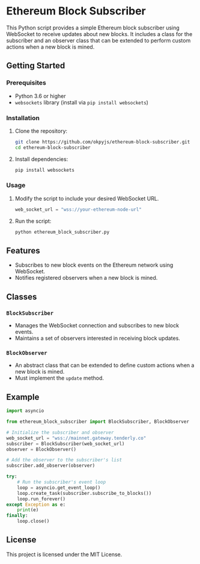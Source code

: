 # Ethereum Block Subscriber

This Python script provides a simple Ethereum block subscriber using WebSocket to receive updates about new blocks. It includes a class for the subscriber and an observer class that can be extended to perform custom actions when a new block is mined.

## Getting Started

### Prerequisites

- Python 3.6 or higher
- `websockets` library (install via `pip install websockets`)

### Installation

1. Clone the repository:

   ```bash
   git clone https://github.com/okpyjs/ethereum-block-subscriber.git
   cd ethereum-block-subscriber
   ```

2. Install dependencies:

   ```bash
   pip install websockets
   ```

### Usage

1. Modify the script to include your desired WebSocket URL.

   ```python
   web_socket_url = "wss://your-ethereum-node-url"
   ```

2. Run the script:

   ```bash
   python ethereum_block_subscriber.py
   ```

## Features

- Subscribes to new block events on the Ethereum network using WebSocket.
- Notifies registered observers when a new block is mined.

## Classes

### `BlockSubscriber`

- Manages the WebSocket connection and subscribes to new block events.
- Maintains a set of observers interested in receiving block updates.

### `BlockObserver`

- An abstract class that can be extended to define custom actions when a new block is mined.
- Must implement the `update` method.

## Example

```python
import asyncio

from ethereum_block_subscriber import BlockSubscriber, BlockObserver

# Initialize the subscriber and observer
web_socket_url = "wss://mainnet.gateway.tenderly.co"
subscriber = BlockSubscriber(web_socket_url)
observer = BlockObserver()

# Add the observer to the subscriber's list
subscriber.add_observer(observer)

try:
    # Run the subscriber's event loop
    loop = asyncio.get_event_loop()
    loop.create_task(subscriber.subscribe_to_blocks())
    loop.run_forever()
except Exception as e:
    print(e)
finally:
    loop.close()
```

## License

This project is licensed under the MIT License.
